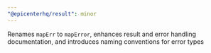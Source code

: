 ```yaml
---
"@epicenterhq/result": minor
---
```


Renames `mapErr` to `mapError`, enhances result and error handling documentation, and introduces naming conventions for error types
